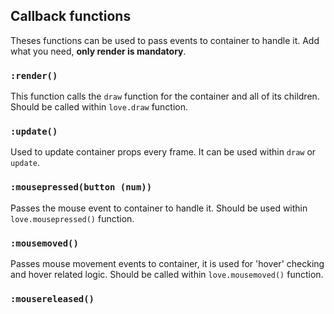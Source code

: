 ## Callback functions

Theses functions can be used to pass events to container to handle it. Add what you need, **only render is mandatory**.

### `:render()`

This function calls the `draw` function for the container and all of its children.
Should be called within `love.draw` function.

### `:update()`

Used to update container props every frame. It can be used within `draw` or `update`.

### `:mousepressed(button (num))`

Passes the mouse event to container to handle it. Should be used within `love.mousepressed()` function.

### `:mousemoved()`

Passes mouse movement events to container, it is used for 'hover' checking and hover related logic. Should be called within `love.mousemoved()` function.

### `:mousereleased()`
